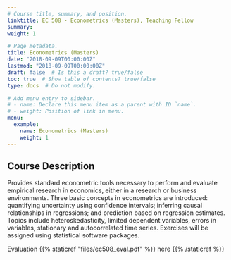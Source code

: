 ```yaml
---
# Course title, summary, and position.
linktitle: EC 508 - Econometrics (Masters), Teaching Fellow
summary: 
weight: 1

# Page metadata.
title: Econometrics (Masters)
date: "2018-09-09T00:00:00Z"
lastmod: "2018-09-09T00:00:00Z"
draft: false  # Is this a draft? true/false
toc: true  # Show table of contents? true/false
type: docs  # Do not modify.

# Add menu entry to sidebar.
# - name: Declare this menu item as a parent with ID `name`.
# - weight: Position of link in menu.
menu:
  example:
    name: Econometrics (Masters)
    weight: 1
---
```

 ## Course Description
Provides standard econometric tools necessary to perform and evaluate empirical research in economics, either in a research or business environments. Three basic concepts in econometrics are introduced: quantifying uncertainty using confidence intervals; inferring causal relationships in regressions; and prediction based on regression estimates. Topics include heteroskedasticity, limited dependent variables, errors in variables, stationary and autocorrelated time series. Exercises will be assigned using statistical software packages.

Evaluation {{% staticref "files/ec508_eval.pdf" %}} here {{% /staticref %}}  



